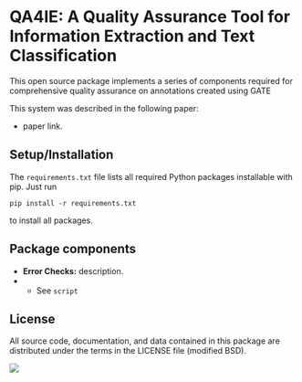 # QA4IE: A Quality Assurance Tool for Information Extraction and Text Classification

This open source package implements a series of components required for comprehensive quality assurance on annotations created using GATE

This system was described in the following paper:

+ paper link.

## Setup/Installation

The `requirements.txt` file lists all required Python packages installable with pip. Just run
```
pip install -r requirements.txt
```
to install all packages.

## Package components

- **Error Checks:** description.
- + See ```script```


## License

All source code, documentation, and data contained in this package are distributed under the terms in the LICENSE file (modified BSD).

<img src="https://clinicalcenter.nih.gov/themes/internet/images/NIH_CC_logo.png"/>
